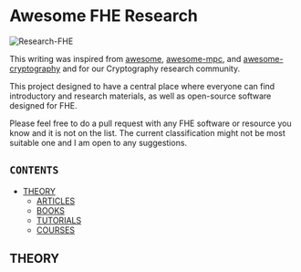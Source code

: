 # Awesome FHE Research

![Research-FHE](https://github.com/arupmondal-cs/Research-FHE/blob/master/Research-FHE.jpg)

This writing was inspired from [awesome](https://github.com/sindresorhus/awesome), [awesome-mpc](https://github.com/arupmondal-cs/awesome-mpc), and [awesome-cryptography](https://github.com/arupmondal-cs/awesome-cryptography) and for our Cryptography research community.

This project designed to have a central place where everyone can find introductory and research materials, as well as open-source software designed for FHE. 

Please feel free to do a pull request with any FHE software or resource you know and it is not on the list. The current classification might not be most suitable one and I am open to any suggestions.

## **```CONTENTS```**

  * [THEORY](#THEORY)
    * [ARTICLES](#ARTICLES)
    * [BOOKS](#BOOKS)
    * [TUTORIALS](#TUTORIALS)
    * [COURSES](COURSES)


 

## THEORY
